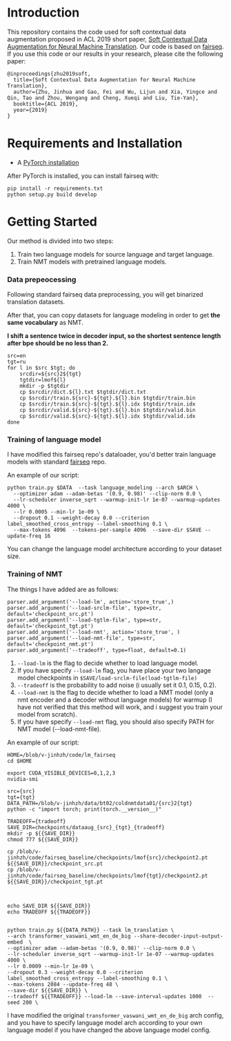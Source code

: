 # Introduction
This repository contains the code used for soft contextual data augmentation proposed in ACL 2019 short paper, [Soft Contextual Data Augmentation for Neural Machine Translation](https://arxiv.org/pdf/1905.10523.pdf). Our code is based on
[fairseq](https://github.com/pytorch/fairseq). If you use this code or our results in your research, please cite the following paper:
```
@inproceedings{zhu2019soft,
  title={Soft Contextual Data Augmentation for Neural Machine Translation},
  author={Zhu, Jinhua and Gao, Fei and Wu, Lijun and Xia, Yingce and Qin, Tao and Zhou, Wengang and Cheng, Xueqi and Liu, Tie-Yan},
  booktitle={ACL 2019},
  year={2019}
}
```

# Requirements and Installation
* A [PyTorch installation](http://pytorch.org/)

After PyTorch is installed, you can install fairseq with:
```
pip install -r requirements.txt
python setup.py build develop
```

# Getting Started
Our method is divided into two steps:
1. Train two language models for source language and target language.
2. Train NMT models with pretrained language models.

### Data prepeocessing

Following standard fairseq data preprocessing, you will get binarized translation datasets.

After that, you can copy datasets for language modeling in order to get **the same vocabulary** as NMT.

**I shift a sentence twice in decoder input, so the shortest sentence length after bpe should be no less than 2.**
```
src=en
tgt=ru
for l in $src $tgt; do
    srcdir=${src}2${tgt}
    tgtdir=lmof${l}
    mkdir -p $tgtdir
    cp $srcdir/dict.${l}.txt $tgtdir/dict.txt
    cp $srcdir/train.${src}-${tgt}.${l}.bin $tgtdir/train.bin
    cp $srcdir/train.${src}-${tgt}.${l}.idx $tgtdir/train.idx
    cp $srcdir/valid.${src}-${tgt}.${l}.bin $tgtdir/valid.bin
    cp $srcdir/valid.${src}-${tgt}.${l}.idx $tgtdir/valid.idx
done

```

### Training of language model
I have modified this fairseq repo's dataloader, you'd better train language models with standard [fairseq](https://github.com/pytorch/fairseq) repo.

An example of our script:
```
python train.py $DATA  --task language_modeling --arch $ARCH \
  --optimizer adam --adam-betas '(0.9, 0.98)' --clip-norm 0.0 \
  --lr-scheduler inverse_sqrt --warmup-init-lr 1e-07 --warmup-updates 4000 \
  --lr 0.0005 --min-lr 1e-09 \
  --dropout 0.1 --weight-decay 0.0 --criterion label_smoothed_cross_entropy --label-smoothing 0.1 \
  --max-tokens 4096  --tokens-per-sample 4096  --save-dir $SAVE --update-freq 16
```

You can change the language model architecture according to your dataset size.

### Training of NMT
The things I have added are as follows:
```
parser.add_argument('--load-lm', action='store_true',)
parser.add_argument('--load-srclm-file', type=str, default='checkpoint_src.pt')
parser.add_argument('--load-tgtlm-file', type=str, default='checkpoint_tgt.pt')
parser.add_argument('--load-nmt', action='store_true', )
parser.add_argument('--load-nmt-file', type=str, default='checkpoint_nmt.pt')
parser.add_argument('--tradeoff', type=float, default=0.1)
```
1. `--load-lm` is the flag to decide whether to load language model.
2. If you have specify `--load-lm` flag, you have place your two langage model checkpoints in `$SAVE/load-srclm-file(load-tgtlm-file)`
3. `--tradeoff` is the probability to add noise (i usually set it 0.1, 0.15, 0.2).
3. `--load-nmt` is the flag to decide whether to load a NMT model (only a nmt encoder and a decoder without language models) for warmup (I have not verified that this method will work, and i suggest you train your model from scratch).
4. If you have specify `--load-nmt` flag, you should also specify PATH for NMT model (--load-nmt-file).

An example of our script:
```
HOME=/blob/v-jinhzh/code/lm_fairseq
cd $HOME

export CUDA_VISIBLE_DEVICES=0,1,2,3
nvidia-smi

src={src}
tgt={tgt}
DATA_PATH=/blob/v-jinhzh/data/bt02/coldnmtdata01/{src}2{tgt}
python -c "import torch; print(torch.__version__)"

TRADEOFF={tradeoff}
SAVE_DIR=checkpoints/dataaug_{src}_{tgt}_{tradeoff}
mkdir -p ${{SAVE_DIR}}
chmod 777 ${{SAVE_DIR}}

cp /blob/v-jinhzh/code/fairseq_baseline/checkpoints/lmof{src}/checkpoint2.pt ${{SAVE_DIR}}/checkpoint_src.pt
cp /blob/v-jinhzh/code/fairseq_baseline/checkpoints/lmof{tgt}/checkpoint2.pt ${{SAVE_DIR}}/checkpoint_tgt.pt



echo SAVE_DIR ${{SAVE_DIR}}
echo TRADEOFF ${{TRADEOFF}}


python train.py ${{DATA_PATH}} --task lm_translation \
--arch transformer_vaswani_wmt_en_de_big --share-decoder-input-output-embed  \
--optimizer adam --adam-betas '(0.9, 0.98)' --clip-norm 0.0 \
--lr-scheduler inverse_sqrt --warmup-init-lr 1e-07 --warmup-updates 4000 \
--lr 0.0009 --min-lr 1e-09 \
--dropout 0.3 --weight-decay 0.0 --criterion label_smoothed_cross_entropy --label-smoothing 0.1 \
--max-tokens 2084 --update-freq 48 \
--save-dir ${{SAVE_DIR}} \
--tradeoff ${{TRADEOFF}} --load-lm --save-interval-updates 1000  --seed 200 \
```

I have modified the original `transformer_vaswani_wmt_en_de_big` arch config, and you have to
specify language model arch according to your own language model if you have changed the above
language model config.



